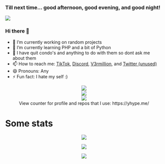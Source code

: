 <h3>Till next time... good afternoon, good evening, and good night!</h3>

![](https://hit.yhype.me/github/profile?user_id=67937010)
### Hi there 👋
- 🔭 I’m currently working on random projects
- 🌱 I’m currently learning PHP and a bit of Python
- 🚫 I have quit condo's and anything to do with them so dont ask me about them
- 📫 How to reach me: [TikTok](https://www.tiktok.com/@roblox_thot), [Discord](https://www.discord.com/users/378746510596243458), [V3rmillion](https://v3rmillion.net/member.php?action=profile&uid=1385488), and [Twitter (unused)](https://twitter.com/RobIox_Thot)
- 😄 Pronouns: Any
- ⚡ Fun fact: I hate my self :)

<div align="center">
<img align="center" src="https://komarev.com/ghpvc/?username=roblox-thot&color=e22319" /><br>
<img align="center" src="https://discord.c99.nl/widget/theme-2/378746510596243458.png" /><br>
<img align="center" src="https://user-images.githubusercontent.com/67937010/172744784-e16cebdd-f070-45bd-a0bb-b771ac8dad74.gif" /><br>
 View counter for profile and repos that I use: https://yhype.me/
</div>

<h1>Some stats</h1>

<div align="center">

![](https://github-readme-streak-stats.herokuapp.com/?user=roblox-thot&count_private=true&show_icons=true&theme=dracula&hide_border=true&hide_title=true)

![](https://github-readme-stats.vercel.app/api?username=roblox-thot&include_all_commits=true&show_icons=true&hide_border=true&hide_title=true&count_private=true&theme=dracula)

![](https://github-readme-stats.vercel.app/api/top-langs/?username=roblox-thot&layout=compact&count_private=true&langs_count=8&hide_border=true&theme=dracula)

</div>
<!--
**Roblox-Thot/Roblox-Thot** is a ✨ _special_ ✨ repository because its `README.md` (this file) appears on your GitHub profile.

Here are some ideas to get you started:

- 🔭 I’m currently working on ...
- 🌱 I’m currently learning ...
- 👯 I’m looking to collaborate on ...
- 🤔 I’m looking for help with ...
- 💬 Ask me about ...
- 📫 How to reach me: ...
- 😄 Pronouns: ...
- ⚡ Fun fact: ...
-->
